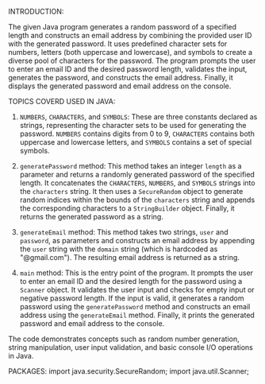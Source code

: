 INTRODUCTION:

The given Java program generates a random password of a specified length and constructs an email address by combining the provided user ID with the generated password. It uses predefined character sets for numbers, letters (both uppercase and lowercase), and symbols to create a diverse pool of characters for the password. The program prompts the user to enter an email ID and the desired password length, validates the input, generates the password, and constructs the email address. Finally, it displays the generated password and email address on the console.

TOPICS COVERD USED IN JAVA:

1. `NUMBERS`, `CHARACTERS`, and `SYMBOLS`: These are three constants declared as strings, representing the character sets to be used for generating the password. `NUMBERS` contains digits from 0 to 9, `CHARACTERS` contains both uppercase and lowercase letters, and `SYMBOLS` contains a set of special symbols.

2. `generatePassword` method: This method takes an integer `length` as a parameter and returns a randomly generated password of the specified length. It concatenates the `CHARACTERS`, `NUMBERS`, and `SYMBOLS` strings into the `characters` string. It then uses a `SecureRandom` object to generate random indices within the bounds of the `characters` string and appends the corresponding characters to a `StringBuilder` object. Finally, it returns the generated password as a string.

3. `generateEmail` method: This method takes two strings, `user` and `password`, as parameters and constructs an email address by appending the `user` string with the `domain` string (which is hardcoded as "@gmail.com"). The resulting email address is returned as a string.

4. `main` method: This is the entry point of the program. It prompts the user to enter an email ID and the desired length for the password using a `Scanner` object. It validates the user input and checks for empty input or negative password length. If the input is valid, it generates a random password using the `generatePassword` method and constructs an email address using the `generateEmail` method. Finally, it prints the generated password and email address to the console.

The code demonstrates concepts such as random number generation, string manipulation, user input validation, and basic console I/O operations in Java.


PACKAGES:
import java.security.SecureRandom;
import java.util.Scanner;
